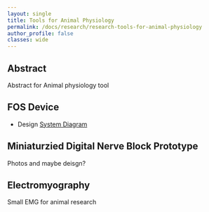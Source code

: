 ```yaml
---
layout: single
title: Tools for Animal Physiology
permalink: /docs/research/research-tools-for-animal-physiology
author_profile: false
classes: wide
---
```


## Abstract

Abstract for Animal physiology tool

## FOS Device

- Design
[System Diagram](https://dam-prod.media.mit.edu/thumb/2020/10/21/ML_Update_2qFZRz9.png.1400x1400.png)

## Miniaturzied Digital Nerve Block Prototype

Photos and maybe deisgn?

## Electromyography

Small EMG for animal research



<!-- A paragraph <br />

B paragrah <br />

![stack Overflow](http://lmsotfy.com/so.png) [//] # Test IMG
![test](/assets/images/test.jpg) [//] # Test IMG -->

<!-- ## Source Code
## Talks and Presentations
- [2020 BIOROB](https://www.youtube.com/watch?v=PPzxmgUo0nY)

## Publications
- [Nah, Moses C., et al. "Dynamic primitives facilitate manipulating a whip." 2020 8th IEEE RAS/EMBS International Conference for Biomedical Robotics and Biomechatronics (BioRob). IEEE, 2020.](https://ieeexplore.ieee.org/document/9224399)
- [Nah, Moses C. Dynamic primitives facilitate manipulating a whip. Master's Thesis. Massachusetts Institute of Technology, 2020.](https://dspace.mit.edu/handle/1721.1/127121)

## Related Works  -->